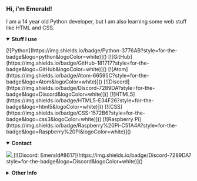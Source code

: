 ### Hi, i'm Emerald!
I am a 14 year old Python developer, but I am also learning some web stuff like HTML and CSS.

<details open>
  <summary><b>Stuff I use</b></summary>
  <p>
    [![Python](https://img.shields.io/badge/Python-3776AB?style=for-the-badge&logo=python&logoColor=white)]()
    [![GitHub](https://img.shields.io/badge/GitHub-181717?style=for-the-badge&logo=GitHub&logoColor=white)]()
    [![Atom](https://img.shields.io/badge/Atom-66595C?style=for-the-badge&logo=Atom&logoColor=white)]()
    [![Discord](https://img.shields.io/badge/Discord-7289DA?style=for-the-badge&logo=Discord&logoColor=white)]() 
    [![HTML5](https://img.shields.io/badge/HTML5-E34F26?style=for-the-badge&logo=html5&logoColor=white)]()
    [![CSS](https://img.shields.io/badge/CSS-1572B6?style=for-the-badge&logo=css3&logoColor=white)]() 
    [![Raspberry Pi](https://img.shields.io/badge/Raspberry%20Pi-C51A4A?style=for-the-badge&logo=Raspberry%20Pi&logoColor=white)]()
  </p>
</details>


<details open>
<summary><b>Contact</b></summary>
<p>
<a href="https://github.com/emerald73" target="_blank">
  <img src="https://img.shields.io/badge/GITHUB-181717?style=for-the-badge&logo=github" />
</a>
[![Discord: Emerald#8617](https://img.shields.io/badge/Discord-7289DA?style=for-the-badge&logo=Discord&logoColor=white)]() 
</p>
</details>
<details closed>
  
<summary><b>Other Info</b></summary>
[![Github stats](https://github-readme-stats.vercel.app/api?username=emerald73&count_private=true&show_icons=true&theme=dark)]()
[![Top Langs](https://github-readme-stats.vercel.app/api/top-langs/?username=emerald73&theme=dark&count_private=true)]()
![README views](https://api.ghprofile.me/view?username=emerald73-Boblin-the-Goblin&style=for-the-badge&color=green)
</details>
